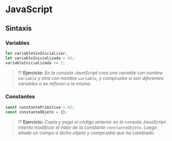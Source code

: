 # JavaScript
## Sintaxis

### Variables

```js
let variableSinInicializar;
let variableInicializada = 42;
variableInicializada += 2;
```

> ⁉️ **Ejercicio:** _En la consola JavaScript crea una variable con nombre `Variable` y otra con nombre `variable`, y comprueba si son diferentes variables o se refieren a la misma._

### Constantes

```js
const constantePrimitiva = 42;
const constanteObjeto = {};
```

> ⁉️ **Ejercicio:** _Copia y pega el código anterior en la consola JavaScript. Intenta modificar el valor de la constante `constanteObjeto`. Luego añade un campo a dicho objeto y comprueba que ha cambiado._